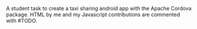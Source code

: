 A student task to create a taxi sharing android app with the Apache Cordova package. 
HTML by me and my Javascript contributions are commented with #TODO. 
